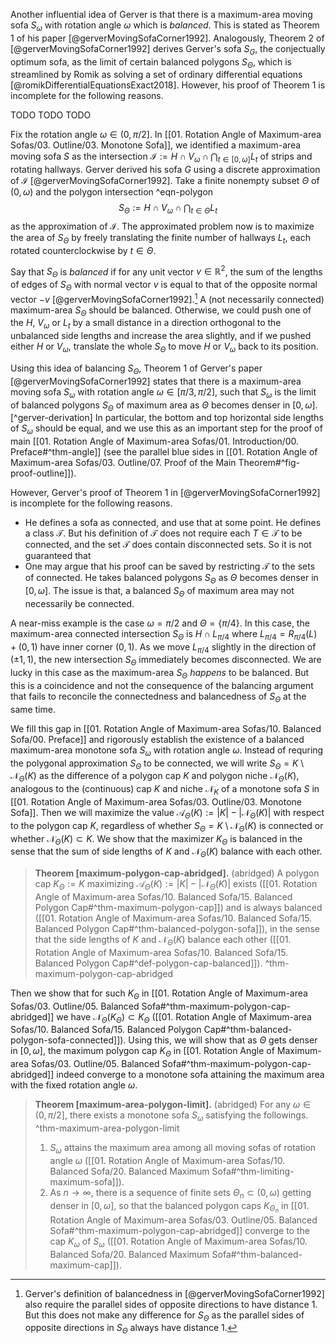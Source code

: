 Another influential idea of Gerver is that there is a maximum-area moving sofa $S_{\omega}$ with rotation angle $\omega$ which is _balanced_. This is stated as Theorem 1 of his paper [@gerverMovingSofaCorner1992]. Analogously, Theorem 2 of [@gerverMovingSofaCorner1992] derives Gerver's sofa $S_G$, the conjectually optimum sofa, as the limit of certain balanced polygons $S_\Theta$, which is streamlined by Romik as solving a set of ordinary differential equations [@romikDifferentialEquationsExact2018]. However, his proof of Theorem 1 is incomplete for the following reasons.

TODO TODO TODO

Fix the rotation angle $\omega \in (0, \pi/2]$. In [[01. Rotation Angle of Maximum-area Sofas/03. Outline/03. Monotone Sofa]], we identified a maximum-area moving sofa $S$ as the intersection $\mathcal{I} := H \cap V_\omega \cap \bigcap_{t \in [0, \omega]} L_t$ of strips and rotating hallways. Gerver derived his sofa $G$ using a discrete approximation of $\mathcal{I}$ [@gerverMovingSofaCorner1992]. Take a finite nonempty subset $\Theta$ of $(0, \omega)$ and the polygon intersection ^eqn-polygon
$$
S_\Theta := H \cap V_\omega \cap \bigcap_{t \in \Theta} L_t
$$
as the approximation of $\mathcal{I}$. The approximated problem now is to maximize the area of $S_\Theta$ by freely translating the finite number of hallways $L_t$, each rotated counterclockwise by $t \in \Theta$.

Say that $S_\Theta$ is _balanced_ if for any unit vector $v \in \mathbb{R}^2$, the sum of the lengths of edges of $S_\Theta$ with normal vector $v$ is equal to that of the opposite normal vector $-v$ [@gerverMovingSofaCorner1992].[^balanced] A (not necessarily connected) maximum-area $S_\Theta$ should be balanced. Otherwise, we could push one of the $H$, $V_\omega$ or $L_t$ by a small distance in a direction orthogonal to the unbalanced side lengths and increase the area slightly, and if we pushed either $H$ or $V_\omega$, translate the whole $S_\Theta$ to move $H$ or $V_\omega$ back to its position.

Using this idea of balancing $S_\Theta$, Theorem 1 of Gerver's paper [@gerverMovingSofaCorner1992] states that there is a maximum-area moving sofa $S_\omega$ with rotation angle $\omega \in [\pi/3, \pi/2]$, such that $S_\omega$ is the limit of balanced polygons $S_\Theta$ of maximum area as $\Theta$ becomes denser in $[0, \omega]$.[^gerver-derivation] In particular, the bottom and top horizontal side lengths of $S_\omega$ should be equal, and we use this as an important step for the proof of main [[01. Rotation Angle of Maximum-area Sofas/01. Introduction/00. Preface#^thm-angle]] (see the parallel blue sides in [[01. Rotation Angle of Maximum-area Sofas/03. Outline/07. Proof of the Main Theorem#^fig-proof-outline]]).

However, Gerver's proof of Theorem 1 in [@gerverMovingSofaCorner1992] is incomplete for the following reasons.

- He defines a sofa as connected, and use that at some point. He defines a class $\mathcal{T}$. But his definition of $\mathcal{T}$ does not require each $T \in \mathcal{T}$ to be connected, and the set $\mathcal{T}$ does contain disconnected sets. So it is not guaranteed that 
- One may argue that his proof can be saved by restricting $\mathcal{T}$ to the sets of connected. He takes balanced polygons $S_\Theta$ as $\Theta$ becomes denser in $[0, \omega]$. The issue is that, a balanced $S_\Theta$ of maximum area may not necessarily be connected. 

A near-miss example is the case $\omega = \pi/2$ and $\Theta = \left\{ \pi/4 \right\}$. In this case, the maximum-area connected intersection $S_\Theta$ is $H \cap L_{\pi/4}$ where $L_{\pi/4} = R_{\pi/4}(L) + (0, 1)$ have inner corner $(0, 1)$. As we move $L_{\pi/4}$ slightly in the direction of $(\pm 1, 1)$, the new intersection $S_\Theta$ immediately becomes disconnected. We are lucky in this case as the maximum-area $S_{\Theta}$ _happens_ to be balanced. But this is a coincidence and not the consequence of the balancing argument that fails to reconcile the connectedness and balancedness of $S_\Theta$ at the same time.

We fill this gap in [[01. Rotation Angle of Maximum-area Sofas/10. Balanced Sofa/00. Preface]] and rigorously establish the existence of a balanced maximum-area monotone sofa $S_\omega$ with rotation angle $\omega$. Instead of requring the polygonal approximation $S_{\Theta}$ to be connected, we will write $S_\Theta = K \setminus \mathcal{N}_\Theta(K)$ as the difference of a polygon cap $K$ and polygon niche $\mathcal{N}_\Theta(K)$, analogous to the (continuous) cap $K$ and niche $\mathcal{N}_K$ of a monotone sofa $S$ in [[01. Rotation Angle of Maximum-area Sofas/03. Outline/03. Monotone Sofa]]. Then we will maximize the value $\mathcal{A}_\Theta(K) := |K| - |\mathcal{N}_\Theta(K)|$ with respect to the polygon cap $K$, regardless of whether $S_{\Theta} = K \setminus \mathcal{N}_\Theta(K)$ is connected or whether $\mathcal{N}_\Theta(K) \subset K$. We show that the maximizer $K_\Theta$ is balanced in the sense that the sum of side lengths of $K$ and $\mathcal{N}_{\Theta}(K)$ balance with each other.

> __Theorem [maximum-polygon-cap-abridged].__ (abridged) A polygon cap $K_\Theta := K$ maximizing $\mathcal{A}_\Theta(K) := |K| - |\mathcal{N}_\Theta(K)|$ exists ([[01. Rotation Angle of Maximum-area Sofas/10. Balanced Sofa/15. Balanced Polygon Cap#^thm-maximum-polygon-cap]]) and is always balanced ([[01. Rotation Angle of Maximum-area Sofas/10. Balanced Sofa/15. Balanced Polygon Cap#^thm-balanced-polygon-sofa]]), in the sense that the side lengths of $K$ and $\mathcal{N}_\Theta(K)$ balance each other ([[01. Rotation Angle of Maximum-area Sofas/10. Balanced Sofa/15. Balanced Polygon Cap#^def-polygon-cap-balanced]]). ^thm-maximum-polygon-cap-abridged

Then we show that for such $K_\Theta$ in [[01. Rotation Angle of Maximum-area Sofas/03. Outline/05. Balanced Sofa#^thm-maximum-polygon-cap-abridged]] we have $\mathcal{N}_\Theta(K_\Theta) \subset K_\Theta$ ([[01. Rotation Angle of Maximum-area Sofas/10. Balanced Sofa/15. Balanced Polygon Cap#^thm-balanced-polygon-sofa-connected]]). Using this, we will show that as $\Theta$ gets denser in $[0,\omega]$, the maximum polygon cap $K_\Theta$ in [[01. Rotation Angle of Maximum-area Sofas/03. Outline/05. Balanced Sofa#^thm-maximum-polygon-cap-abridged]] indeed converge to a monotone sofa attaining the maximum area with the fixed rotation angle $\omega$.

> __Theorem [maximum-area-polygon-limit].__ (abridged) For any $\omega \in (0, \pi/2]$, there exists a monotone sofa $S_\omega$ satisfying the followings. ^thm-maximum-area-polygon-limit
> 
> 1. $S_\omega$ attains the maximum area among all moving sofas of rotation angle $\omega$ ([[01. Rotation Angle of Maximum-area Sofas/10. Balanced Sofa/20. Balanced Maximum Sofa#^thm-limiting-maximum-sofa]]).
> 2. As $n \to \infty$, there is a sequence of finite sets $\Theta_n \subset (0, \omega)$ getting denser in $[0, \omega]$, so that the balanced polygon caps $K_{\Theta_n}$ in [[01. Rotation Angle of Maximum-area Sofas/03. Outline/05. Balanced Sofa#^thm-maximum-polygon-cap-abridged]] converge to the cap $K_\omega$ of $S_\omega$ ([[01. Rotation Angle of Maximum-area Sofas/10. Balanced Sofa/20. Balanced Maximum Sofa#^thm-balanced-maximum-cap]]).

[^balanced]: Gerver's definition of balancedness in [@gerverMovingSofaCorner1992] also require the parallel sides of opposite directions to have distance 1. But this does not make any difference for $S_\Theta$ as the parallel sides of opposite directions in $S_\Theta$ always have distance 1.
